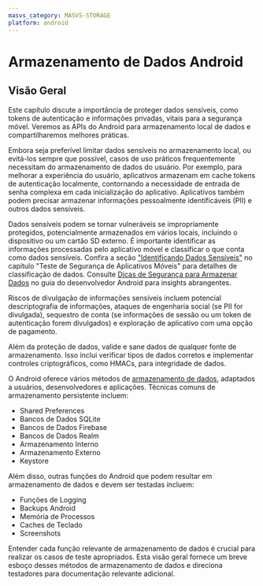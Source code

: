 ```yaml
---
masvs_category: MASVS-STORAGE
platform: android
---
```


# Armazenamento de Dados Android

## Visão Geral

Este capítulo discute a importância de proteger dados sensíveis, como tokens de autenticação e informações privadas, vitais para a segurança móvel. Veremos as APIs do Android para armazenamento local de dados e compartilharemos melhores práticas.

Embora seja preferível limitar dados sensíveis no armazenamento local, ou evitá-los sempre que possível, casos de uso práticos frequentemente necessitam do armazenamento de dados do usuário. Por exemplo, para melhorar a experiência do usuário, aplicativos armazenam em cache tokens de autenticação localmente, contornando a necessidade de entrada de senha complexa em cada inicialização do aplicativo. Aplicativos também podem precisar armazenar informações pessoalmente identificáveis (PII) e outros dados sensíveis.

Dados sensíveis podem se tornar vulneráveis se impropriamente protegidos, potencialmente armazenados em vários locais, incluindo o dispositivo ou um cartão SD externo. É importante identificar as informações processadas pelo aplicativo móvel e classificar o que conta como dados sensíveis. Confira a seção ["Identificando Dados Sensíveis"](0x04b-Mobile-App-Security-Testing.md#identifying-sensitive-data "Identificando Dados Sensíveis") no capítulo "Teste de Segurança de Aplicativos Móveis" para detalhes de classificação de dados. Consulte [Dicas de Segurança para Armazenar Dados](https://developer.android.com/training/articles/security-tips.html#StoringData "Dicas de Segurança para Armazenar Dados") no guia do desenvolvedor Android para insights abrangentes.

Riscos de divulgação de informações sensíveis incluem potencial descriptografia de informações, ataques de engenharia social (se PII for divulgada), sequestro de conta (se informações de sessão ou um token de autenticação forem divulgados) e exploração de aplicativo com uma opção de pagamento.

Além da proteção de dados, valide e sane dados de qualquer fonte de armazenamento. Isso inclui verificar tipos de dados corretos e implementar controles criptográficos, como HMACs, para integridade de dados.

O Android oferece vários métodos de [armazenamento de dados](https://developer.android.com/training/data-storage "Armazenando Dados no Android"), adaptados a usuários, desenvolvedores e aplicações. Técnicas comuns de armazenamento persistente incluem:

- Shared Preferences
- Bancos de Dados SQLite
- Bancos de Dados Firebase
- Bancos de Dados Realm
- Armazenamento Interno
- Armazenamento Externo
- Keystore

Além disso, outras funções do Android que podem resultar em armazenamento de dados e devem ser testadas incluem:

- Funções de Logging
- Backups Android
- Memória de Processos
- Caches de Teclado
- Screenshots

Entender cada função relevante de armazenamento de dados é crucial para realizar os casos de teste apropriados. Esta visão geral fornece um breve esboço desses métodos de armazenamento de dados e direciona testadores para documentação relevante adicional.